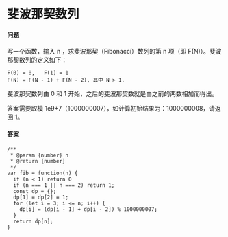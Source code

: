 # 斐波那契数列
#### 问题
写一个函数，输入 n ，求斐波那契（Fibonacci）数列的第 n 项（即 F(N)）。斐波那契数列的定义如下：
```
F(0) = 0,   F(1) = 1
F(N) = F(N - 1) + F(N - 2), 其中 N > 1.
```
斐波那契数列由 0 和 1 开始，之后的斐波那契数就是由之前的两数相加而得出。

答案需要取模 1e9+7（1000000007），如计算初始结果为：1000000008，请返回 1。
#### 答案
```
/**
 * @param {number} n
 * @return {number}
 */
var fib = function(n) {
  if (n < 1) return 0
  if (n === 1 || n === 2) return 1;
  const dp = {};
  dp[1] = dp[2] = 1;
  for (let i = 3; i <= n; i++) {
    dp[i] = (dp[i - 1] + dp[i - 2]) % 1000000007;
  }
  return dp[n];
}
```